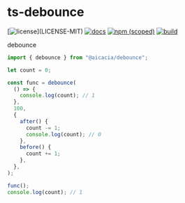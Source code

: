 # ts-debounce

[![license](https://img.shields.io/badge/license-MIT%2FApache--2.0-blue")](LICENSE-MIT)
[![docs](https://img.shields.io/badge/docs-typescript-blue.svg)](https://aicacia.github.io/ts-debounce/)
[![npm (scoped)](https://img.shields.io/npm/v/@aicacia/debounce)](https://www.npmjs.com/package/@aicacia/debounce)
[![build](https://github.com/aicacia/ts-debounce/workflows/Test/badge.svg)](https://github.com/aicacia/ts-debounce/actions?query=workflow%3ATest)

debounce

```ts
import { debounce } from "@aicacia/debounce";

let count = 0;

const func = debounce(
  () => {
    console.log(count); // 1
  },
  100,
  {
    after() {
      count -= 1;
      console.log(count); // 0
    },
    before() {
      count += 1;
    },
  },
);

func();
console.log(count); // 1
```
